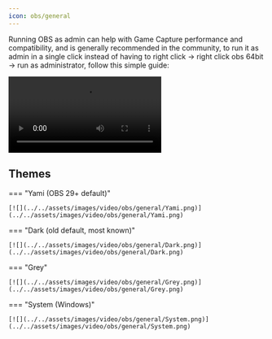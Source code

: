 ```yaml
---
icon: obs/general
---
```



Running OBS as admin can help with Game Capture performance and compatibility, and is generally recommended in the community, to run it as admin in a single click instead of having to right click -> right click obs 64bit -> run as administrator, follow this simple guide:

<video controls><source src="/assets/videos/video/obs/RunShortCutAsAdmin.mp4" type="video/mp4"></video>

## Themes

=== "Yami (OBS 29+ default)"

    [![](../../assets/images/video/obs/general/Yami.png)](../../assets/images/video/obs/general/Yami.png)

=== "Dark (old default, most known)"

    [![](../../assets/images/video/obs/general/Dark.png)](../../assets/images/video/obs/general/Dark.png)

=== "Grey"

    [![](../../assets/images/video/obs/general/Grey.png)](../../assets/images/video/obs/general/Grey.png)

=== "System (Windows)"

    [![](../../assets/images/video/obs/general/System.png)](../../assets/images/video/obs/general/System.png)
